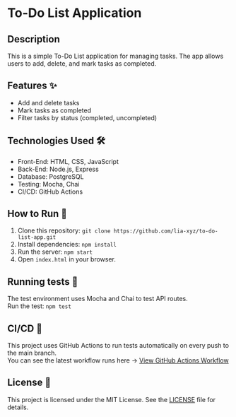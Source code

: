 # To-Do List Application

## Description
This is a simple To-Do List application for managing tasks. The app allows users to add, delete, and mark tasks as completed.

## Features ✨
- Add and delete tasks
- Mark tasks as completed
- Filter tasks by status (completed, uncompleted)

## Technologies Used 🛠️
- Front-End: HTML, CSS, JavaScript
- Back-End: Node.js, Express
- Database: PostgreSQL
- Testing: Mocha, Chai
- CI/CD: GitHub Actions

## How to Run 🚀
1. Clone this repository: `git clone https://github.com/lia-xyz/to-do-list-app.git`
2. Install dependencies: `npm install`
3. Run the server: `npm start`
4. Open `index.html` in your browser.

## Running tests 🧪
The test environment uses Mocha and Chai to test API routes.  
Run the test: `npm test`

## CI/CD 🔄
This project uses GitHub Actions to run tests automatically on every push to the main branch.  
You can see the latest workflow runs here -> [View GitHub Actions Workflow](https://github.com/lia-xyz/to-do-list-app/actions)

## License 📄
This project is licensed under the MIT License. See the [LICENSE](LICENSE) file for details.